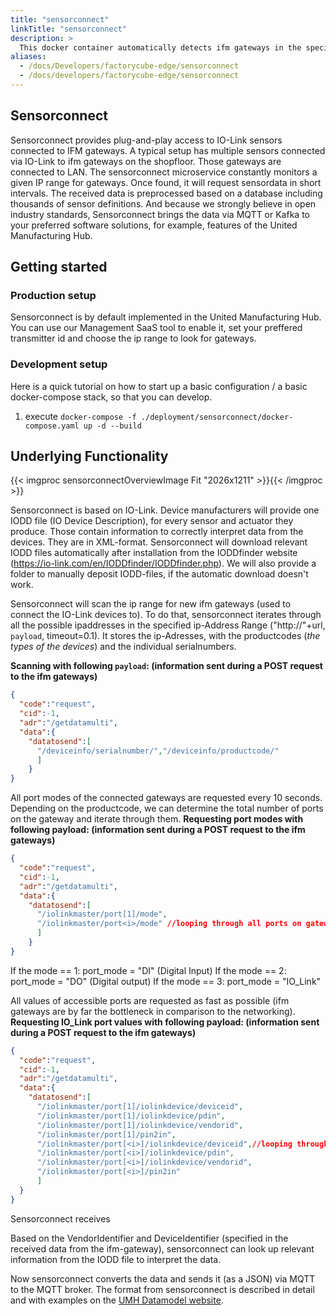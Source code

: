 ```yaml
---
title: "sensorconnect"
linkTitle: "sensorconnect"
description: >
  This docker container automatically detects ifm gateways in the specified network and reads their sensor values in the highest possible data frequency. The MQTT output is specified in [the MQTT documentation](/docs/concepts/mqtt/)
aliases:
  - /docs/Developers/factorycube-edge/sensorconnect
  - /docs/developers/factorycube-edge/sensorconnect
---
```

## Sensorconnect
Sensorconnect provides plug-and-play access to IO-Link sensors connected to IFM gateways. A typical setup has multiple sensors connected via IO-Link to ifm gateways on the shopfloor. Those gateways are connected to LAN. The sensorconnect microservice constantly monitors a given IP range for gateways. Once found, it will request sensordata in short intervals. The received data is preprocessed based on a database including thousands of sensor definitions. And because we strongly believe in open industry standards, Sensorconnect brings the data via MQTT or Kafka to your preferred software solutions, for example, features of the United Manufacturing Hub.


## Getting started
### Production setup
Sensorconnect is by default implemented in the United Manufacturing Hub. You can use our Management SaaS tool to enable it, set your preffered transmitter id and choose the ip range to look for gateways. 
### Development setup
Here is a quick tutorial on how to start up a basic configuration / a basic docker-compose stack, so that you can develop.

1. execute `docker-compose -f ./deployment/sensorconnect/docker-compose.yaml up -d --build`



## Underlying Functionality

{{< imgproc sensorconnectOverviewImage Fit "2026x1211" >}}{{< /imgproc >}}

Sensorconnect is based on IO-Link. Device manufacturers will provide one IODD file (IO Device Description), for every sensor and actuator they produce.
Those contain information to correctly interpret data from the devices. They are in XML-format. Sensorconnect will download relevant IODD files automatically after installation from the IODDfinder website (https://io-link.com/en/IODDfinder/IODDfinder.php). We will also provide a folder to manually deposit IODD-files, if the automatic download doesn't work.

Sensorconnect will scan the ip range for new ifm gateways (used to connect the IO-Link devices to). To do that, sensorconnect iterates through all the possible ipaddresses in the specified ip-Address Range ("http://"+url, `payload`, timeout=0.1). It stores the ip-Adresses, with the productcodes (*the types of the devices*) and the individual serialnumbers.

**Scanning with following `payload`: (information sent during a POST request to the ifm gateways)**
```JSON
{
  "code":"request",
  "cid":-1,
  "adr":"/getdatamulti",
  "data":{
    "datatosend":[
      "/deviceinfo/serialnumber/","/deviceinfo/productcode/"
      ]
    }
}
```

All port modes of the connected gateways are requested every 10 seconds. Depending on the productcode, we can determine the total number of ports on the gateway and iterate through them.
**Requesting port modes with following payload: (information sent during a POST request to the ifm gateways)**
```JSON
{
  "code":"request",
  "cid":-1,
  "adr":"/getdatamulti",
  "data":{
    "datatosend":[
      "/iolinkmaster/port[1]/mode",
      "/iolinkmaster/port<i>/mode" //looping through all ports on gateway
      ]
    }
}
```

If the mode == 1: port_mode = "DI" (Digital Input)
If the mode == 2: port_mode = "DO" (Digital output)
If the mode == 3: port_mode = "IO_Link"

All values of accessible ports are requested as fast as possible (ifm gateways are by far the bottleneck in comparison to the networking).
**Requesting IO_Link port values with following payload: (information sent during a POST request to the ifm gateways)**
```JSON
{
  "code":"request",
  "cid":-1,
  "adr":"/getdatamulti",
  "data":{
    "datatosend":[
      "/iolinkmaster/port[1]/iolinkdevice/deviceid",
      "/iolinkmaster/port[1]/iolinkdevice/pdin",
      "/iolinkmaster/port[1]/iolinkdevice/vendorid",
      "/iolinkmaster/port[1]/pin2in",
      "/iolinkmaster/port[<i>]/iolinkdevice/deviceid",//looping through all connected ports on gateway
      "/iolinkmaster/port[<i>]/iolinkdevice/pdin",
      "/iolinkmaster/port[<i>]/iolinkdevice/vendorid",
      "/iolinkmaster/port[<i>]/pin2in"
      ]
  }
}
```

Sensorconnect receives 


Based on the VendorIdentifier and DeviceIdentifier (specified in the received data from the ifm-gateway), sensorconnect can look up relevant information from the IODD file to interpret the data.

Now sensorconnect converts the data and sends it (as a JSON) via MQTT to the MQTT broker. The format from sensorconnect is described in detail and with examples on the [UMH Datamodel website](/docs/concepts/mqtt/).